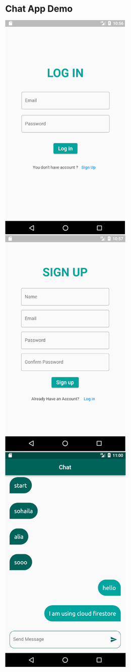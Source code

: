 # Chat App Demo

![login](chatscreens/login.png)
![signup](chatscreens/signup.png)
![chat](chatscreens/chat.png)
